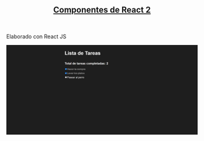 <div align="center">
      <h2>
        <a
          href="https://componentes-react.netlify.app/"
          target="_blank"
          >Componentes de React 2</a
        >
      </h2>
      <br />
</div>

<p>Elaborado con React JS</p>

![Imagen](img/01.png)
